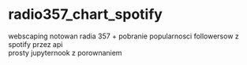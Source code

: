 # radio357_chart_spotify
webscaping notowan radia 357 + pobranie popularnosci  followersow z spotify przez api<br>
prosty jupyternook z porownaniem
